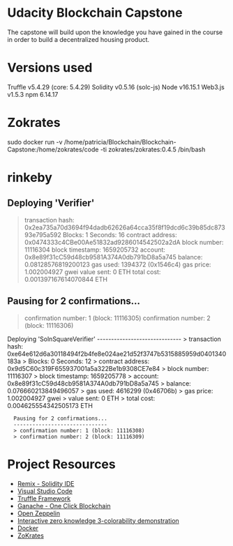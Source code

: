 # Udacity Blockchain Capstone

The capstone will build upon the knowledge you have gained in the course in order to build a decentralized housing product.


# Versions used
Truffle v5.4.29 (core: 5.4.29)
Solidity v0.5.16 (solc-js)
Node v16.15.1
Web3.js v1.5.3
npm 6.14.17

# Zokrates
sudo docker run -v /home/patricia/Blockchain/Blockchain-Capstone:/home/zokrates/code -ti zokrates/zokrates:0.4.5 /bin/bash


# rinkeby

Deploying 'Verifier'
   --------------------
   > transaction hash:    0x2ea735a70d3694f94dadb62626a64cca35f8f19dcd6c39b85dc87393e795a592
   > Blocks: 1            Seconds: 16
   > contract address:    0x0474333c4CBe00Ae51832ad9286014542502a2dA
   > block number:        11116304
   > block timestamp:     1659205732
   > account:             0x8e89f31cC59d48cb9581A374A0db791bD8a5a745
   > balance:             0.08128576819200123
   > gas used:            1394372 (0x1546c4)
   > gas price:           1.002004927 gwei
   > value sent:          0 ETH
   > total cost:          0.001397167614070844 ETH

   Pausing for 2 confirmations...
   ------------------------------
   > confirmation number: 1 (block: 11116305)
   > confirmation number: 2 (block: 11116306)


   Deploying 'SolnSquareVerifier'
      ------------------------------
      > transaction hash:    0xe64e612d6a30118494f2b4fe8e024ae21d52f3747b5315885959d0401340183a
      > Blocks: 0            Seconds: 12
      > contract address:    0x9d5C60c319F655937001a5a322Be1b9308CE7e84
      > block number:        11116307
      > block timestamp:     1659205778
      > account:             0x8e89f31cC59d48cb9581A374A0db791bD8a5a745
      > balance:             0.076660213849496057
      > gas used:            4616299 (0x46706b)
      > gas price:           1.002004927 gwei
      > value sent:          0 ETH
      > total cost:          0.004625554342505173 ETH

      Pausing for 2 confirmations...
      ------------------------------
      > confirmation number: 1 (block: 11116308)
      > confirmation number: 2 (block: 11116309)

# Project Resources

* [Remix - Solidity IDE](https://remix.ethereum.org/)
* [Visual Studio Code](https://code.visualstudio.com/)
* [Truffle Framework](https://truffleframework.com/)
* [Ganache - One Click Blockchain](https://truffleframework.com/ganache)
* [Open Zeppelin ](https://openzeppelin.org/)
* [Interactive zero knowledge 3-colorability demonstration](http://web.mit.edu/~ezyang/Public/graph/svg.html)
* [Docker](https://docs.docker.com/install/)
* [ZoKrates](https://github.com/Zokrates/ZoKrates)

